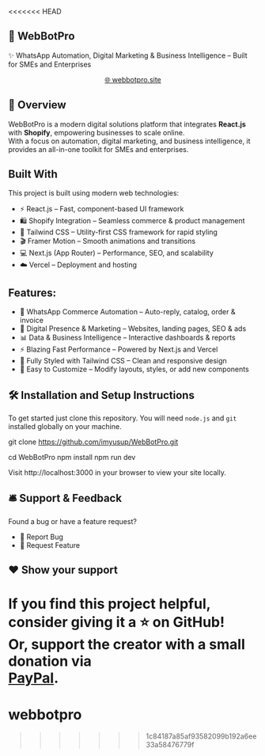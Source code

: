<<<<<<< HEAD
## 🚀 WebBotPro

✨ WhatsApp Automation, Digital Marketing & Business Intelligence – Built for SMEs and Enterprises  
<p align="center"> <a href="https://webbotpro.site" target="_blank">🌐 webbotpro.site</a> </p> <p align="center"> </p>

## 📌 Overview

WebBotPro is a modern digital solutions platform that integrates **React.js** with **Shopify**, empowering businesses to scale online.  
With a focus on automation, digital marketing, and business intelligence, it provides an all-in-one toolkit for SMEs and enterprises.

## Built With

This project is built using modern web technologies:
- ⚡ React.js – Fast, component-based UI framework
- 🛍️ Shopify Integration – Seamless commerce & product management
- 🎨 Tailwind CSS – Utility-first CSS framework for rapid styling
- 🎬 Framer Motion – Smooth animations and transitions
- 💻 Next.js (App Router) – Performance, SEO, and scalability
- ☁️ Vercel – Deployment and hosting

## Features:

- 📱 WhatsApp Commerce Automation – Auto-reply, catalog, order & invoice
- 🎯 Digital Presence & Marketing – Websites, landing pages, SEO & ads
- 📊 Data & Business Intelligence – Interactive dashboards & reports
- ⚡ Blazing Fast Performance – Powered by Next.js and Vercel
- 🎨 Fully Styled with Tailwind CSS – Clean and responsive design
- 🧱 Easy to Customize – Modify layouts, styles, or add new components

## 🛠 Installation and Setup Instructions

To get started just clone this repository. You will need `node.js` and `git` installed globally on your machine.

git clone https://github.com/imyusup/WebBotPro.git

cd WebBotPro
npm install
npm run dev


Visit http://localhost:3000 in your browser to view your site locally.

## 🛎 Support & Feedback

Found a bug or have a feature request?
- 🔹 Report Bug
- 🔹 Request Feature

## ❤️ Show your support

If you find this project helpful, consider giving it a ⭐ on GitHub!  
Or, support the creator with a small donation via  
<a href="https://paypal.me/imyusup" target="_blank" rel="noopener noreferrer">PayPal</a>.
=======
# webbotpro
>>>>>>> 1c84187a85af93582099b192a6ee33a58476779f
